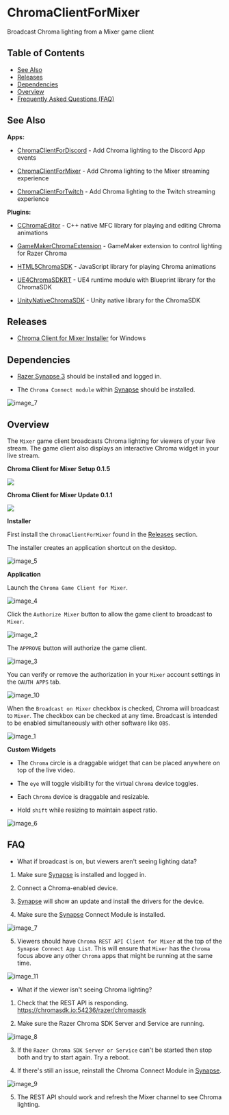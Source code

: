 # ChromaClientForMixer
Broadcast Chroma lighting from a Mixer game client

## Table of Contents

* [See Also](#see-also)
* [Releases](#releases)
* [Dependencies](#dependencies)
* [Overview](#overview)
* [Frequently Asked Questions (FAQ)](#faq)

## See Also

**Apps:**

- [ChromaClientForDiscord](https://github.com/tgraupmann/ChromaDiscordApp) - Add Chroma lighting to the Discord App events

- [ChromaClientForMixer](https://github.com/tgraupmann/ChromaClientForMixer) - Add Chroma lighting to the Mixer streaming experience

- [ChromaClientForTwitch](https://github.com/tgraupmann/ChromaTwitchExtension) - Add Chroma lighting to the Twitch streaming experience

**Plugins:**

- [CChromaEditor](https://github.com/RazerOfficial/CChromaEditor) - C++ native MFC library for playing and editing Chroma animations

- [GameMakerChromaExtension](https://github.com/RazerOfficial/GameMakerChromaExtension) - GameMaker extension to control lighting for Razer Chroma

- [HTML5ChromaSDK](https://github.com/RazerOfficial/HTML5ChromaSDK) - JavaScript library for playing Chroma animations

- [UE4ChromaSDKRT](https://github.com/RazerOfficial/UE4ChromaSDKRT) - UE4 runtime module with Blueprint library for the ChromaSDK

- [UnityNativeChromaSDK](https://github.com/RazerOfficial/UnityNativeChromaSDK) - Unity native library for the ChromaSDK

## Releases

* [Chroma Client for Mixer Installer](https://github.com/tgraupmann/ChromaClientForMixer/releases) for Windows

## Dependencies

* [Razer Synapse 3](https://www.razer.com/synapse-3) should be installed and logged in.

* The `Chroma Connect module` within [Synapse](https://www.razer.com/synapse-3) should be installed.

![image_7](images/image_7.png)

## Overview

The `Mixer` game client broadcasts Chroma lighting for viewers of your live stream. The game client also displays an interactive Chroma widget in your live stream.


**Chroma Client for Mixer Setup 0.1.5**

<a target="_blank" href="https://www.youtube.com/watch?v=C_F707rHlO4"><img src="https://img.youtube.com/vi/C_F707rHlO4/0.jpg"/></a>


**Chroma Client for Mixer Update 0.1.1**

<a target="_blank" href="https://www.youtube.com/watch?v=5FDDv0XqjrM"><img src="https://img.youtube.com/vi/5FDDv0XqjrM/0.jpg"/></a>


**Installer**

First install the `ChromaClientForMixer` found in the [Releases](#releases) section.

The installer creates an application shortcut on the desktop.

![image_5](images/image_5.png)

**Application**

Launch the `Chroma Game Client for Mixer`.

![image_4](images/image_4.png)

Click the `Authorize Mixer` button to allow the game client to broadcast to `Mixer`.

![image_2](images/image_2.png)

The `APPROVE` button will authorize the game client.

![image_3](images/image_3.png)

You can verify or remove the authorization in your `Mixer` account settings in the `OAUTH APPS` tab.

![image_10](images/image_10.png)

When the `Broadcast on Mixer` checkbox is checked, Chroma will broadcast to `Mixer`. The checkbox can be checked at any time. Broadcast is intended to be enabled simultaneously with other software like `OBS`.

![image_1](images/image_1.png)

**Custom Widgets**

* The `Chroma` circle is a draggable widget that can be placed anywhere on top of the live video.

* The `eye` will toggle visibility for the virtual `Chroma` device toggles.

* Each `Chroma` device is draggable and resizable.

* Hold `shift` while resizing to maintain aspect ratio.

![image_6](images/image_6.png)

## FAQ ##

* What if broadcast is on, but viewers aren't seeing lighting data?

1. Make sure [Synapse](https://www.razer.com/synapse-3) is installed and logged in.

2. Connect a Chroma-enabled device.

3. [Synapse](https://www.razer.com/synapse-3) will show an update and install the drivers for the device.

4. Make sure the [Synapse](https://www.razer.com/synapse-3) Connect Module is installed.

![image_7](images/image_7.png)

5. Viewers should have `Chroma REST API Client for Mixer` at the top of the `Synapse Connect App List`. This will ensure that `Mixer` has the `Chroma` focus above any other `Chroma` apps that might be running at the same time.

![image_11](images/image_11.png)

* What if the viewer isn't seeing Chroma lighting?

1. Check that the REST API is responding. https://chromasdk.io:54236/razer/chromasdk

2. Make sure the Razer Chroma SDK Server and Service are running.

![image_8](images/image_8.png)

3. If the `Razer Chroma SDK Server or Service` can't be started then stop both and try to start again. Try a reboot.

4. If there's still an issue, reinstall the Chroma Connect Module in [Synapse](https://www.razer.com/synapse-3).

![image_9](images/image_9.png)

5. The REST API should work and refresh the Mixer channel to see Chroma lighting.
